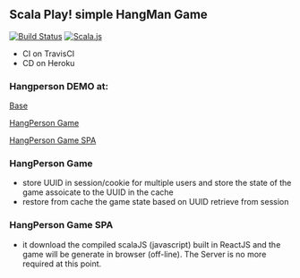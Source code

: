 ## Scala Play! simple HangMan Game

[![Build Status](https://travis-ci.org/Raffaello/scala-play-demo.svg?branch=master)](https://travis-ci.org/Raffaello/scala-play-demo)
[![Scala.js](https://www.scala-js.org/assets/badges/scalajs-0.6.17.svg)](https://www.scala-js.org)

- CI on TravisCI
- CD on Heroku

### Hangperson DEMO at:

[Base](https://lit-spire-71369.herokuapp.com/)

[HangPerson Game](https://lit-spire-71369.herokuapp.com/hangperson)

[HangPerson Game SPA](https://lit-spire-71369.herokuapp.com/hangperson/spa)

### HangPerson Game

- store UUID in session/cookie for multiple users
and store the state of the game assoicate to the UUID in the cache
- restore from cache the game state based on UUID retrieve from session

### HangPerson Game SPA

- it download the compiled scalaJS (javascript) built in ReactJS
and the game will be generate in browser (off-line). The Server is no more required at this point.
